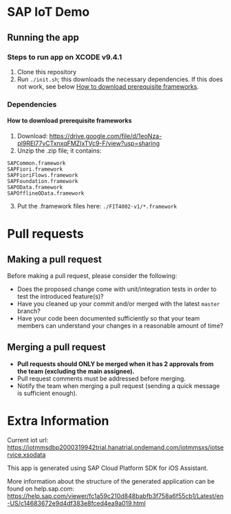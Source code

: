 # SAP IoT Demo
## Running the app
### Steps to run app on XCODE v9.4.1
1. Clone this repository
2. Run `./init.sh`; this downloads the necessary dependencies. If this does not work, see below [How to download prerequisite frameworks](#how-to-download-prerequisite-frameworks).

### Dependencies
#### How to download prerequisite frameworks
1. Download: https://drive.google.com/file/d/1eoNza-pl9REl77vCTxnxqFMZIxTVc9-F/view?usp=sharing
2. Unzip the .zip file; it contains:
```
SAPCommon.framework
SAPFiori.framework
SAPFioriFlows.framework
SAPFoundation.framework
SAPOData.framework
SAPOfflineOData.framework
```
3. Put the .framework files here: `./FIT4002-v1/*.framework`

# Pull requests
## Making a pull request
Before making a pull request, please consider the following:
* Does the proposed change come with unit/integration tests in order to test the introduced feature(s)?
* Have you cleaned up your commit and/or merged with the latest `master` branch?
* Have your code been documented sufficiently so that your team members can understand your changes in a reasonable amount of time?

## Merging a pull request
* **Pull requests should ONLY be merged when it has 2 approvals from the team (excluding the main assignee).**
* Pull request comments must be addressed before merging.
* Notify the team when merging a pull request (sending a quick message is sufficient enough).

# Extra Information
Current iot url: https://iotmmsdbp2000319942trial.hanatrial.ondemand.com/iotmmsxs/iotservice.xsodata

This app is generated using SAP Cloud Platform SDK for iOS Assistant.

More information about the structure of the generated application can be found on help.sap.com:
https://help.sap.com/viewer/fc1a59c210d848babfb3f758a6f55cb1/Latest/en-US/c14683672e9d4df383e8fced4ea9a019.html

